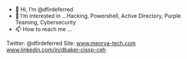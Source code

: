 - 👋 Hi, I’m @dfirdeferred
- 👀 I’m interested in ...Hacking, Powershell, Active Directory, Purple Teaming, Cybersecurity
- 📫 How to reach me ... 

Twitter: @dfirdeferred
Site: www.menrva-tech.com
www.linkedin.com/in/dbaker-cissp-ceh



